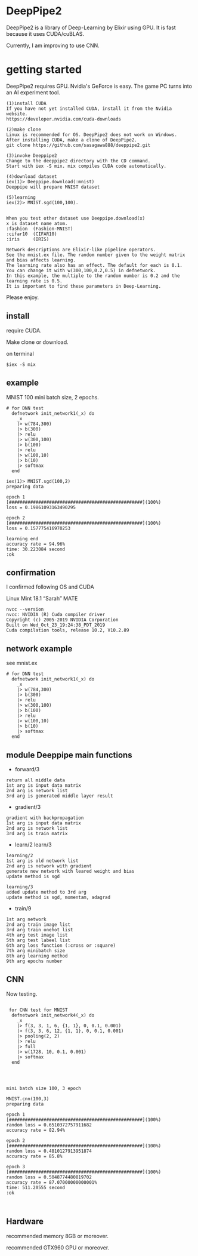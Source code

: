 # DeepPipe2
DeepPipe2 is a library of Deep-Learning by Elixir using GPU. It is fast because it uses CUDA/cuBLAS. 

Currently, I am improving to use CNN.

# getting started
DeepPipe2 requires GPU. Nvidia's GeForce is easy. The game PC turns into an AI experiment tool.

```
(1)install CUDA
If you have not yet installed CUDA, install it from the Nvidia website.
https://developer.nvidia.com/cuda-downloads

(2)make clone 
Linux is recommended for OS. DeepPipe2 does not work on Windows.
After installing CUDA, make a clone of DeepPipe2.
git clone https://github.com/sasagawa888/deeppipe2.git

(3)invoke Deeppipe2
Change to the deeppipe2 directory with the CD command. 
Start with iex -S mix. mix compiles CUDA code automatically.

(4)download dataset
iex(1)> Deeppipe.download(:mnist)
Deeppipe will prepare MNIST dataset 

(5)learning
iex(2)> MNIST.sgd(100,100).


When you test other dataset use Deeppipe.download(x)
x is dataset name atom. 
:fashion  (Fashion-MNIST)
:cifar10  (CIFAR10)
:iris     (IRIS)

Network descriptions are Elixir-like pipeline operators. 
See the mnist.ex file. The random number given to the weight matrix and bias affects learning.
The learning rate also has an effect. The default for each is 0.1.
You can change it with w(300,100,0.2,0.5) in defnetwork.
In this example, the multiple to the random number is 0.2 and the learning rate is 0.5.
It is important to find these parameters in Deep-Learning.
```

Please enjoy.

## install
require CUDA.

Make clone or download.

on terminal 

```
$iex -S mix

```

## example
MNIST 100 mini batch size, 2 epochs.

```
# for DNN test
  defnetwork init_network1(_x) do
    _x 
    |> w(784,300) 
    |> b(300) 
    |> relu
    |> w(300,100) 
    |> b(100) 
    |> relu
    |> w(100,10) 
    |> b(10) 
    |> softmax
  end

iex(1)> MNIST.sgd(100,2)
preparing data

epoch 1
[##################################################](100%)
loss = 0.19861093163490295

epoch 2
[##################################################](100%)
loss = 0.157775416970253

learning end
accuracy rate = 94.96%
time: 30.223084 second
:ok

```

## confirmation
I confirmed following OS and CUDA

Linux Mint 18.1 “Sarah” MATE


```
nvcc --version
nvcc: NVIDIA (R) Cuda compiler driver
Copyright (c) 2005-2019 NVIDIA Corporation
Built on Wed_Oct_23_19:24:38_PDT_2019
Cuda compilation tools, release 10.2, V10.2.89
```


## network example
see mnist.ex

```
# for DNN test
  defnetwork init_network1(_x) do
    _x 
    |> w(784,300) 
    |> b(300) 
    |> relu
    |> w(300,100) 
    |> b(100) 
    |> relu
    |> w(100,10) 
    |> b(10) 
    |> softmax
  end
```



## module Deeppipe  main functions
- forward/3

```
return all middle data
1st arg is input data matrix
2nd arg is network list
3rd arg is generated middle layer result
```

- gradient/3

```
gradient with backpropagation
1st arg is input data matrix
2nd arg is network list
3rd arg is train matrix
```

- learn/2 learn/3

```
learning/2 
1st arg is old network list
2nd arg is network with gradient
generate new network with leared weight and bias
update method is sgd

learning/3
added update method to 3rd arg
update method is sgd, momentam, adagrad

```

- train/9

```
1st arg network
2nd arg train image list
3rd arg train onehot list
4th arg test image list
5th arg test labeel list
6th arg loss function (:cross or :square)
7th arg minibatch size
8th arg learning method
9th arg epochs number

```

## CNN
Now testing.

```

 for CNN test for MNIST
  defnetwork init_network4(_x) do
    _x
    |> f(3, 3, 1, 6, {1, 1}, 0, 0.1, 0.001)
    |> f(3, 3, 6, 12, {1, 1}, 0, 0.1, 0.001)
    |> pooling(2, 2)
    |> relu
    |> full
    |> w(1728, 10, 0.1, 0.001)
    |> softmax
  end




mini batch size 100, 3 epoch

MNIST.cnn(100,3)
preparing data

epoch 1
[##################################################](100%)
random loss = 0.6510372757911682
accuracy rate = 82.94%

epoch 2
[##################################################](100%)
random loss = 0.4810127913951874
accuracy rate = 85.8%

epoch 3
[##################################################](100%)
random loss = 0.5048774480819702
accuracy rate = 87.07000000000001%
time: 511.20555 second
:ok



```


## Hardware 
recommended  memory 8GB or moreover.

recommended GTX960 GPU or moreover.
